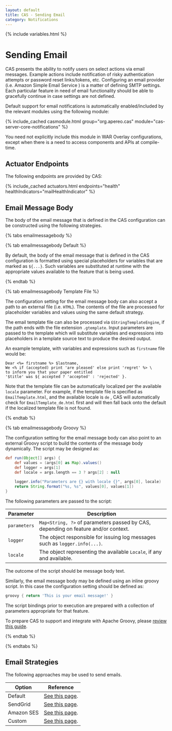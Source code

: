 ```yaml
---
layout: default
title: CAS - Sending Email
category: Notifications
---
```


{% include variables.html %}

# Sending Email

CAS presents the ability to notify users on select actions via email messages. Example actions include notification 
of risky authentication attempts or password reset links/tokens, etc. Configuring 
an email provider (i.e. Amazon Simple Email Service ) is a matter of defining SMTP settings. Each particular feature 
in need of email functionality should be able to gracefully continue in case settings are not defined. 

Default support for email notifications is automatically 
enabled/included by the relevant modules using the following module:

{% include_cached casmodule.html group="org.apereo.cas" module="cas-server-core-notifications" %}

You need not explicitly include this module in WAR Overlay configurations, except 
when there is a need to access components and APIs at compile-time. 

## Actuator Endpoints

The following endpoints are provided by CAS:

{% include_cached actuators.html endpoints="health" healthIndicators="mailHealthIndicator" %}
            
## Email Message Body

The body of the email message that is defined in the CAS configuration can be 
constructed using the following strategies.
     
{% tabs emailmessagebody %}

{% tab emailmessagebody <i class="fa fa-envelope px-1"></i>Default %}

By default, the body of the email message that is defined in the CAS configuration is
formatted using special placeholders for variables that are marked as `${...}`. Such variables
are substituted at runtime with the appropriate values available to the feature that is being used.

{% endtab %}

{% tab emailmessagebody <i class="fa fa-file px-1"></i>Template File %}

The configuration setting for the email message body can also accept a path to an external file (i.e. `HTML`).
The contents of the file are processed for placeholder variables and values using the same default strategy.

The email template file can also be processed via `GStringTemplateEngine`, if the path ends
with the file extension `.gtemplate`. Input parameters are passed to the template which will
substitute variables and expressions into placeholders in a template source text to produce the desired output.

An example template, with variables and expressions such as `firstname` file would be:

```
Dear <%= firstname %> $lastname,
We <% if (accepted) print 'are pleased' else print 'regret' %> \
to inform you that your paper entitled
'$title' was ${ accepted ? 'accepted' : 'rejected' }.
```

Note that the template file can be automatically localized per the available `locale` parameter.
For example, if the template file is specified as `EmailTemplate.html`, and the available locale is `de` ,
CAS will automatically check for `EmailTemplate_de.html` first and will then fall back onto the default if the
localized template file is not found.

{% endtab %}

{% tab emailmessagebody <i class="fa fa-file-code px-1"></i>Groovy %}

The configuration setting for the email message body can also point to an external Groovy script
to build the contents of the message body dynamically. The script may be designed as:

```groovy
def run(Object[] args) {
    def values = (args[0] as Map).values()
    def logger = args[1]
    def locale = args.length == 3 ? args[2] : null
    
    logger.info("Parameters are {} with locale {}", args[0], locale)
    return String.format("%s, %s", values[0], values[1])
}
```

The following parameters are passed to the script:

| Parameter    | Description                                                                        |
|--------------|------------------------------------------------------------------------------------|
| `parameters` | `Map<String, ?>` of parameters passed by CAS, depending on feature and/or context. |
| `logger`     | The object responsible for issuing log messages such as `logger.info(...)`.        |
| `locale`     | The object representing the available `Locale`, if any and available.              |

The outcome of the script should be message body text.

Similarly, the email message body may be defined using an inline groovy script. In this case the configuration setting should be defined as:

```groovy
groovy { return 'This is your email message!' }
```

The script bindings prior to execution are prepared with a collection of parameters appropriate for that feature.   

To prepare CAS to support and integrate with Apache Groovy, please [review this guide](../integration/Apache-Groovy-Scripting.html).

{% endtab %}

{% endtabs %}
   
## Email Strategies

The following approaches may be used to send emails.

| Option     | Reference                                                    |
|------------|--------------------------------------------------------------|
| Default    | [See this page](Sending-Email-Configuration-Default.html).   |
| SendGrid   | [See this page](Sending-Email-Configuration-SendGrid.html).  |
| Amazon SES | [See this page](Sending-Email-Configuration-AmazonSES.html). |
| Custom     | [See this page](Sending-Email-Configuration-Custom.html).    |
